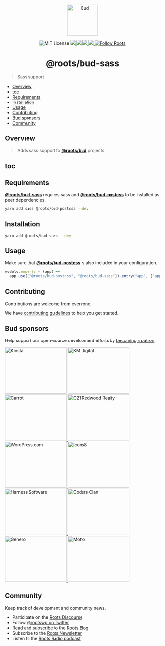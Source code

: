 <p align="center">
  <img alt="Bud" src="https://cdn.roots.io/app/uploads/logo-bud.svg" height="100">
</p>

<p align="center">
  <img alt="MIT License" src="https://img.shields.io/github/license/roots/bud?color=%23525ddc&style=flat-square">
  <a href="https://www.npmjs.com/package/@roots/bud-sass">
    <img src="https://img.shields.io/npm/v/@roots/bud-sass.svg?color=%23525ddc&style=flat-square" />
  </a>
  <a href="https://codeclimate.com/github/roots/bud-support/maintainability">
    <img src="https://img.shields.io/codeclimate/maintainability/roots/bud-support?color=%23525ddc&style=flat-square" />
  </a>
  <a href="https://github.com/roots/bud/actions/workflows/build">
    <img src="https://github.com/roots/bud/actions/workflows/build.yml/badge.svg" />
  </a>
  <a href="Typescript" src="https://github.com/roots/bud/tree/stable/typings">
    <img src="https://img.shields.io/badge/typings-%40roots%2Fbud--typings-%23525ddc" />
  </a>
  <a href="https://twitter.com/rootswp">
    <img alt="Follow Roots" src="https://img.shields.io/twitter/follow/rootswp.svg?color=%23525ddc&style=flat-square" />
  </a>
</p>

<h1 align="center">
  <strong>@roots/bud-sass</strong>
</h1>

> Sass support

- [Overview](#overview)
- [toc](#toc-1)
- [Requirements](#requirements)
- [Installation](#installation)
- [Usage](#usage)
- [Contributing](#contributing)
- [Bud sponsors](#bud-sponsors)
- [Community](#community)

## Overview

> Adds sass support to [**@roots/bud**](https://github.com/roots/bud/tree/stable/packages/@roots/bud) projects.

## toc

## Requirements

[**@roots/bud-sass**](https://github.com/roots/bud/tree/stable/packages/@roots/bud-sass) requires sass and [**@roots/bud-postcss**](https://github.com/roots/bud/tree/stable/packages/@roots/bud-postcss) to be installed as peer dependencies.

```sh
yarn add sass @roots/bud-postcss --dev
```

## Installation

```sh
yarn add @roots/bud-sass --dev
```

## Usage

Make sure that [**@roots/bud-postcss**](https://github.com/roots/bud/tree/stable/packages/@roots/bud-postcss) is also included in your configuration.

```js
module.exports = (app) =>
  app.use(["@roots/bud-postcss", "@roots/bud-sass"]).entry("app", ["app.css"]);
```

## Contributing

Contributions are welcome from everyone.

We have [contributing guidelines](https://github.com/roots/guidelines/blob/master/CONTRIBUTING.md) to help you get started.

## Bud sponsors

Help support our open-source development efforts by [becoming a patron](https://www.patreon.com/rootsdev).

<a href="https://kinsta.com/?kaid=OFDHAJIXUDIV">
  <img src="https://cdn.roots.io/app/uploads/kinsta.svg" alt="Kinsta" width="200" height="150">
</a>
<a href="https://k-m.com/">
  <img src="https://cdn.roots.io/app/uploads/km-digital.svg" alt="KM Digital" width="200" height="150">
</a>
<a href="https://carrot.com/">
  <img src="https://cdn.roots.io/app/uploads/carrot.svg" alt="Carrot" width="200" height="150">
</a>
<a href="https://www.c21redwood.com/">
  <img src="https://cdn.roots.io/app/uploads/c21redwood.svg" alt="C21 Redwood Realty" width="200" height="150">
</a>
<a href="https://wordpress.com/">
  <img src="https://cdn.roots.io/app/uploads/wordpress.svg" alt="WordPress.com" width="200" height="150">
</a>
<a href="https://icons8.com/">
  <img src="https://cdn.roots.io/app/uploads/icons8.svg" alt="Icons8" width="200" height="150">
</a>
<a href="https://www.harnessup.com/">
  <img src="https://cdn.roots.io/app/uploads/harness-software.svg" alt="Harness Software" width="200" height="150">
</a>
<a href="https://www.codersclan.com/">
  <img src="https://cdn.roots.io/app/uploads/coders-clan.svg" alt="Coders Clan" width="200" height="150">
</a>
<a href="https://generodigital.com/">
  <img src="https://cdn.roots.io/app/uploads/genero.svg" alt="Genero" width="200" height="150">
</a>
<a href="https://motto.ca/roots">
  <img src="https://cdn.roots.io/app/uploads/motto.svg" alt="Motto" width="200" height="150">
</a>

## Community

Keep track of development and community news.

- Participate on the [Roots Discourse](https://discourse.roots.io/)
- Follow [@rootswp on Twitter](https://twitter.com/rootswp)
- Read and subscribe to the [Roots Blog](https://roots.io/blog/)
- Subscribe to the [Roots Newsletter](https://roots.io/subscribe/)
- Listen to the [Roots Radio podcast](https://roots.io/podcast/)

